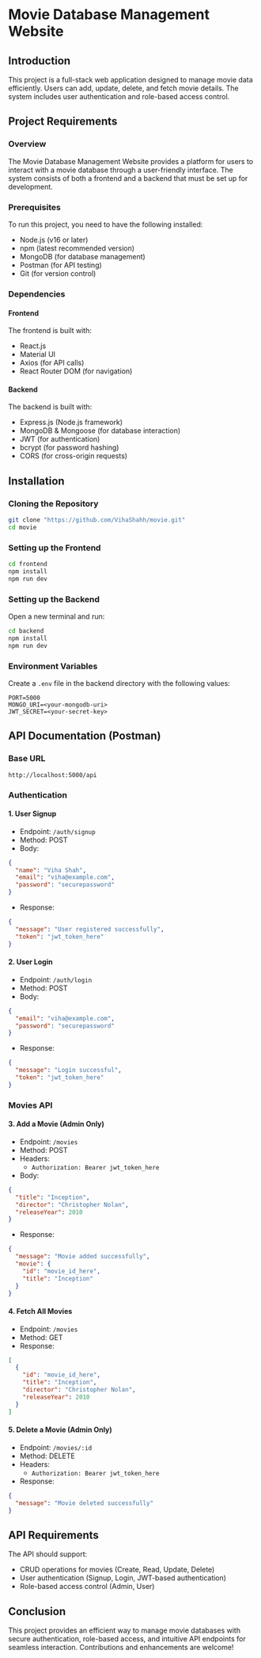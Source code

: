 # Movie Database Management Website

## Introduction
This project is a full-stack web application designed to manage movie data efficiently. Users can add, update, delete, and fetch movie details. The system includes user authentication and role-based access control.

## Project Requirements

### Overview
The Movie Database Management Website provides a platform for users to interact with a movie database through a user-friendly interface. The system consists of both a frontend and a backend that must be set up for development.

### Prerequisites
To run this project, you need to have the following installed:
- Node.js (v16 or later)
- npm (latest recommended version)
- MongoDB (for database management)
- Postman (for API testing)
- Git (for version control)

### Dependencies
#### Frontend
The frontend is built with:
- React.js
- Material UI
- Axios (for API calls)
- React Router DOM (for navigation)

#### Backend
The backend is built with:
- Express.js (Node.js framework)
- MongoDB & Mongoose (for database interaction)
- JWT (for authentication)
- bcrypt (for password hashing)
- CORS (for cross-origin requests)

## Installation

### Cloning the Repository
```bash
git clone "https://github.com/VihaShahh/movie.git"
cd movie
```

### Setting up the Frontend
```bash
cd frontend
npm install
npm run dev
```

### Setting up the Backend
Open a new terminal and run:
```bash
cd backend
npm install
npm run dev
```

### Environment Variables
Create a `.env` file in the backend directory with the following values:
```
PORT=5000
MONGO_URI=<your-mongodb-uri>
JWT_SECRET=<your-secret-key>
```

## API Documentation (Postman)

### Base URL
```
http://localhost:5000/api
```

### Authentication

#### 1. User Signup
- Endpoint: `/auth/signup`
- Method: POST
- Body:
```json
{
  "name": "Viha Shah",
  "email": "viha@example.com",
  "password": "securepassword"
}
```
- Response:
```json
{
  "message": "User registered successfully",
  "token": "jwt_token_here"
}
```

#### 2. User Login
- Endpoint: `/auth/login`
- Method: POST
- Body:
```json
{
  "email": "viha@example.com",
  "password": "securepassword"
}
```
- Response:
```json
{
  "message": "Login successful",
  "token": "jwt_token_here"
}
```

### Movies API

#### 3. Add a Movie (Admin Only)
- Endpoint: `/movies`
- Method: POST
- Headers:
  - `Authorization: Bearer jwt_token_here`
- Body:
```json
{
  "title": "Inception",
  "director": "Christopher Nolan",
  "releaseYear": 2010
}
```
- Response:
```json
{
  "message": "Movie added successfully",
  "movie": {
    "id": "movie_id_here",
    "title": "Inception"
  }
}
```

#### 4. Fetch All Movies
- Endpoint: `/movies`
- Method: GET
- Response:
```json
[
  {
    "id": "movie_id_here",
    "title": "Inception",
    "director": "Christopher Nolan",
    "releaseYear": 2010
  }
]
```

#### 5. Delete a Movie (Admin Only)
- Endpoint: `/movies/:id`
- Method: DELETE
- Headers:
  - `Authorization: Bearer jwt_token_here`
- Response:
```json
{
  "message": "Movie deleted successfully"
}
```

## API Requirements
The API should support:
- CRUD operations for movies (Create, Read, Update, Delete)
- User authentication (Signup, Login, JWT-based authentication)
- Role-based access control (Admin, User)

## Conclusion
This project provides an efficient way to manage movie databases with secure authentication, role-based access, and intuitive API endpoints for seamless interaction. Contributions and enhancements are welcome!

